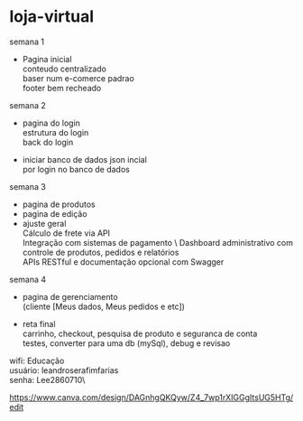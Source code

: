 # loja-virtual


semana 1
- Pagina inicial \
  conteudo centralizado \
  baser num e-comerce padrao \
  footer bem recheado

semana 2
- pagina do login \
  estrutura do login \
  back do login
  
- iniciar banco de dados  json incial \
  por login no banco de dados 

semana 3
- pagina de produtos 
- pagina de edição 
- ajuste geral \
  Cálculo de frete via API \
  Integração com sistemas de pagamento \ 
  Dashboard administrativo com controle de produtos, pedidos e relatórios \
  APIs RESTful e documentação opcional com Swagger

semana 4
- pagina de gerenciamento \
  (cliente [Meus dados, Meus pedidos e etc]) 

- reta final \
  carrinho, checkout, pesquisa de produto e seguranca de conta \
  testes, converter para uma db (mySql), debug e revisao 
  
wifi: Educação\
usuário: leandroserafimfarias\
senha: Lee2860710\

https://www.canva.com/design/DAGnhgQKQyw/Z4_7wp1rXIGGgItsUG5HTg/edit
